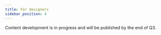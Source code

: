 ```yaml
---
title: For designers
sidebar_position: 4
---
```


Content development is in progress and will be published by the end of Q3.